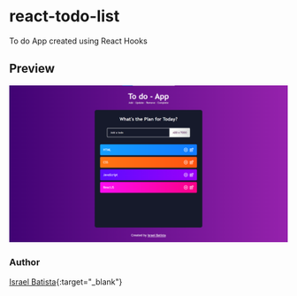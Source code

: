 # react-todo-list
To do App created using React Hooks

## Preview
![screenshot](example.png?raw=true "screenshot")
### Author
[Israel Batista](https://www.linkedin.com/in/israel-batista){:target="_blank"}